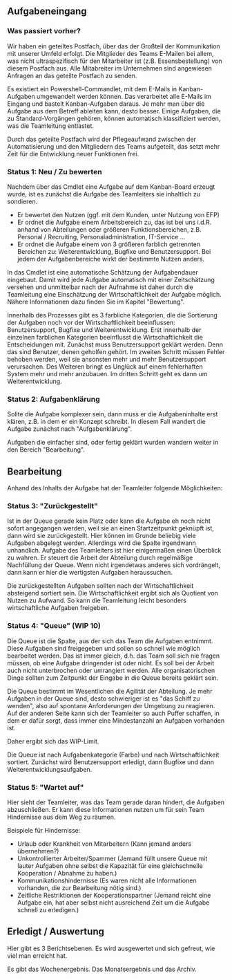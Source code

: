 ## Aufgabeneingang

### Was passiert vorher?

Wir haben ein geteiltes Postfach, über das der Großteil der Kommunikation mit unserer Umfeld erfolgt. Die Mitglieder des Teams E-Mailen bei allem, was nicht ultraspezifisch für den Mitarbeiter ist (z.B. Essensbestellung) von diesem Postfach aus. Alle Mitabreiter im Unternehmen sind angewiesen Anfragen an das geteilte Postfach zu senden.

Es existiert ein Powershell-Commandlet, mit dem E-Mails in Kanban-Aufgaben umgewandelt werden können. Das verarbeitet alle E-Mails im Eingang und bastelt Kanban-Aufgaben daraus. Je mehr man über die Aufgabe aus dem Betreff ableiten kann, desto besser. Einige Aufgaben, die zu Standard-Vorgängen gehören, können automatisch klassifiziert werden, was die Teamleitung entlastet. 

Durch das geteilte Postfach wird der Pflegeaufwand zwischen der Automatisierung und den Mitgliedern des Teams aufgeteilt, das setzt mehr Zeit für die Entwicklung neuer Funktionen frei.


### Status 1: Neu / Zu bewerten

Nachdem über das Cmdlet eine Aufgabe auf dem Kanban-Board erzeugt wurde, ist es zunächst die Aufgabe des Teamleiters sie inhaltlich zu sondieren. 

- Er bewertet den Nutzen (ggf. mit dem Kunden, unter Nutzung von EFP)
- Er ordnet die Aufgabe einem Arbeitsbereich zu, das ist bei uns i.d.R. anhand von Abteilungen oder größeren Funktionsbereichen, z.B. Personal / Recruiting, Personaladministration, IT-Service ...
- Er ordnet die Aufgabe einem von 3 größeren farblich getrennten Bereichen zu: Weiterentwicklung, Bugfixe und Benutzersupport. Bei jedem der Aufgabenbereiche wirkt der bestimmte Nutzen anders.

In das Cmdlet ist eine automatische Schätzung der Aufgabendauer eingebaut. Damit wird jede Aufgabe automatisch mit einer Zeitschätzung versehen und unmittelbar nach der Aufnahme ist daher durch die Teamleitung eine Einschätzung der Wirtschaftlichkeit der Aufgabe möglich. Nähere Informationen dazu finden Sie im Kapitel "Bewertung".

Innerhalb des Prozesses gibt es 3 farbliche Kategorien, die die Sortierung der Aufgaben noch vor der Wirtschaftlichkeit beeinflussen: Benutzersupport, Bugfixe und Weiterentwicklung. Erst innerhalb der einzelnen farblichen Kategorien beeinflusst die Wirtschaftlichkeit die Entscheidungen mit. Zunächst muss Benutzersupport geklärt werden. Denn das sind Benutzer, denen geholfen gehört. Im zweiten Schritt müssen Fehler behoben werden, weil sie ansonsten mehr und mehr Benutzersupport verursachen. Des Weiteren bringt es Unglück auf einem fehlerhaften System mehr und mehr anzubauen. Im dritten Schritt geht es dann um Weiterentwicklung. 

### Status 2: Aufgabenklärung

Sollte die Aufgabe komplexer sein, dann muss er die Aufgabeninhalte erst klären, z.B. in dem er ein Konzept schreibt.
In diesem Fall wandert die Aufgabe zunächst nach "Aufgabenklärung".

Aufgaben die einfacher sind, oder fertig geklärt wurden wandern weiter in den Bereich "Bearbeitung".

## Bearbeitung

Anhand des Inhalts der Aufgabe hat der Teamleiter folgende Möglichkeiten: 

### Status 3: "Zurückgestellt"

Ist in der Queue gerade kein Platz oder kann die Aufgabe eh noch nicht sofort angegangen werden, weil sie an einen Startzeitpunkt geknüpft ist, dann wird sie zurückgestellt. Hier können im Grunde beliebig viele Aufgaben abgelegt werden. Allerdings wird die Spalte irgendwann unhandlich. Aufgabe des Teamleiters ist hier einigermaßen einen Überblick zu wahren. Er steuert die Arbeit der Abteilung durch regelmäßige Nachfüllung der Queue. Wenn nicht irgendetwas anderes sich vordrängelt, dann kann er hier die wertigsten Aufgaben heraussuchen.

Die zurückgestellten Aufgaben sollten nach der Wirtschaftlichkeit absteigend sortiert sein. Die Wirtschaftlichkeit ergibt sich als Quotient von Nutzen zu Aufwand. So kann die Teamleitung leicht besonders wirtschaftliche Aufgaben freigeben.

### Status 4: "Queue" (WIP 10)

Die Queue ist die Spalte, aus der sich das Team die Aufgaben entnimmt. Diese Aufgaben sind freigegeben und sollen so schnell wie möglich bearbeitet werden. Das ist immer gleich, d.h. das Team soll sich nie fragen müssen, ob eine Aufgabe dringender ist oder nicht. Es soll bei der Arbeit auch nicht unterbrochen oder umrangiert werden. Alle organisatorischen Dinge sollten zum Zeitpunkt der Eingabe in die Queue bereits geklärt sein. 

Die Queue bestimmt im Wesentlichen die Agilität der Abteilung. Je mehr Aufgaben in der Queue sind, desto schwieriger ist es "das Schiff zu wenden", also auf spontane Anforderungen der Umgebung zu reagieren. Auf der anderen Seite kann sich der Teamleiter so auch Puffer schaffen, in dem er dafür sorgt, dass immer eine Mindestanzahl an Aufgaben vorhanden ist. 

Daher ergibt sich das WIP-Limit. 

Die Queue ist nach Aufgabenkategorie (Farbe) und nach Wirtschaftlichkeit sortiert. Zunächst wird Benutzersupport erledigt, dann Bugfixe und dann Weiterentwicklungsaufgaben.

### Status 5: "Wartet auf"

Hier sieht der Teamleiter, was das Team gerade daran hindert, die Aufgaben abzuschließen. Er kann diese Informationen nutzen um für sein Team Hindernisse aus dem Weg zu räumen.

Beispiele für Hindernisse:
- Urlaub oder Krankheit von Mitarbeitern (Kann jemand anders übernehmen?)
- Unkontrollierter Arbeiter/Spammer (Jemand füllt unsere Queue mit lauter Aufgaben ohne selbst die Kapazität für eine gleichschnelle Kooperation / Abnahme zu haben.)
- Kommunikationshindernisse (Es waren nicht alle Informationen vorhanden, die zur Bearbeitung nötig sind.)
- Zeitliche Restriktionen der Kooperationspartner (Jemand reicht eine Aufgabe ein, hat aber selbst nicht ausreichend Zeit um die Aufgabe schnell zu erledigen.)

## Erledigt / Auswertung

Hier gibt es 3 Berichtsebenen. Es wird ausgewertet und sich gefreut, wie viel man erreicht hat.

Es gibt das Wochenergebnis. Das Monatsergebnis und das Archiv.

